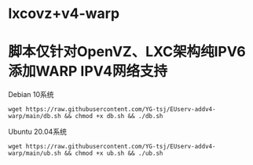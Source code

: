 # lxcovz+v4-warp

# 脚本仅针对OpenVZ、LXC架构纯IPV6添加WARP IPV4网络支持

Debian 10系统
```
wget https://raw.githubusercontent.com/YG-tsj/EUserv-addv4-warp/main/db.sh && chmod +x db.sh && ./db.sh
```

Ubuntu 20.04系统
```
wget https://raw.githubusercontent.com/YG-tsj/EUserv-addv4-warp/main/ub.sh && chmod +x ub.sh && ./ub.sh
```
